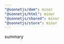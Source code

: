 ```yaml
---
"@sonnetjs/dom": minor
"@sonnetjs/html": minor
"@sonnetjs/shared": minor
"@sonnetjs/store": minor
---
```


summary
